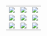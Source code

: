 <table>
<tr>
<td><a href="https://TicTacToe.sayamgoswami.repl.co/?place=1"><img src="https://TicTacToe.sayamgoswami.repl.co/img?place=1"></a></td>
<td><a href="https://TicTacToe.sayamgoswami.repl.co/?place=2"><img src="https://TicTacToe.sayamgoswami.repl.co/img?place=2"></a></td>
<td><a href="https://TicTacToe.sayamgoswami.repl.co/?place=3"><img src="https://TicTacToe.sayamgoswami.repl.co/img?place=3"></a></td>
</tr>
    <tr>
<td><a href="https://TicTacToe.sayamgoswami.repl.co/?place=4"><img src="https://TicTacToe.sayamgoswami.repl.co/img?place=4"></a></td>
<td><a href="https://TicTacToe.sayamgoswami.repl.co/?place=5"><img src="https://TicTacToe.sayamgoswami.repl.co/img?place=5"></a></td>
<td><a href="https://TicTacToe.sayamgoswami.repl.co/?place=6"><img src="https://TicTacToe.sayamgoswami.repl.co/img?place=6"></a></td>
</tr>
    <tr>
<td><a href="https://TicTacToe.sayamgoswami.repl.co/?place=7"><img src="https://TicTacToe.sayamgoswami.repl.co/img?place=7"></a></td>
<td><a href="https://TicTacToe.sayamgoswami.repl.co/?place=8"><img src="https://TicTacToe.sayamgoswami.repl.co/img?place=8"></a></td>
<td><a href="https://TicTacToe.sayamgoswami.repl.co/?place=9"><img src="https://TicTacToe.sayamgoswami.repl.co/img?place=9"></a></td>
</tr>
</table>